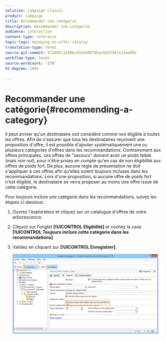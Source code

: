 ```yaml
---
solution: Campaign Classic
product: campaign
title: Recommander une catégorie
description: Recommander une catégorie
audience: interaction
content-type: reference
topic-tags: managing-an-offer-catalog
translation-type: tm+mt
source-git-commit: 972885c3a38bcd3a260574bacbb3f507e11ae05b
workflow-type: tm+mt
source-wordcount: '170'
ht-degree: 100%

---
```



# Recommander une catégorie{#recommending-a-category}

Il peut arriver qu&#39;un destinataire soit considéré comme non éligible à toutes les offres. Afin de s&#39;assurer que tous les destinataires reçoivent une proposition d&#39;offre, il est possible d&#39;ajouter systématiquement une ou plusieurs catégories d&#39;offres dans les recommandations. Contrairement aux offres principales, ces offres de &quot;secours&quot; doivent avoir un poids faible (mais non nul), pour n&#39;être prises en compte qu&#39;en cas de non éligibilité aux offres de poids fort. De plus, aucune règle de présentation ne doit s&#39;appliquer à ces offres afin qu&#39;elles soient toujours incluses dans les recommandations. Lors d&#39;une proposition, si aucune offre de poids fort n&#39;est éligible, le destinataire se verra proposer au moins une offre issue de cette catégorie.

Pour toujours inclure une catégorie dans les recommandations, suivez les étapes ci-dessous :

1. Ouvrez l&#39;explorateur et cliquez sur un catalogue d&#39;offres de votre arborescence.
1. Cliquez sur l&#39;onglet **[!UICONTROL Eligibilité]** et cochez la case **[!UICONTROL Toujours inclure cette catégorie dans les recommandations]**.
1. Validez en cliquant sur **[!UICONTROL Enregistrer]**.

   ![](assets/offer_cat_default_001.png)

